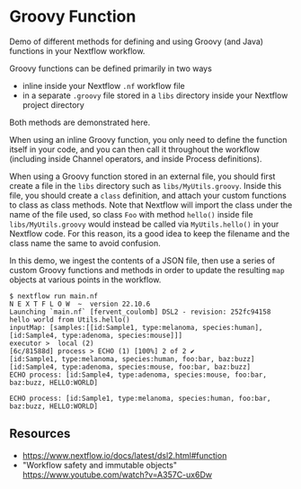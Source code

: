 # Groovy Function

Demo of different methods for defining and using Groovy (and Java) functions in your Nextflow workflow.

Groovy functions can be defined primarily in two ways

- inline inside your Nextflow `.nf` workflow file
- in a separate `.groovy` file stored in a `libs` directory inside your Nextflow project directory

Both methods are demonstrated here.

When using an inline Groovy function, you only need to define the function itself in your code, and you can then call it throughout the workflow (including inside Channel operators, and inside Process definitions).

When using a Groovy function stored in an external file, you should first create a file in the `libs` directory such as `libs/MyUtils.groovy`. Inside this file, you should create a `class` definition, and attach your custom functions to class as class methods. Note that Nextflow will import the class under the name of the file used, so class `Foo` with method `hello()` inside file `libs/MyUtils.groovy` would instead be called via `MyUtils.hello()` in your Nextflow code. For this reason, its a good idea to keep the filename and the class name the same to avoid confusion.

In this demo, we ingest the contents of a JSON file, then use a series of custom Groovy functions and methods in order to update the resulting `map` objects at various points in the workflow.

```
$ nextflow run main.nf
N E X T F L O W  ~  version 22.10.6
Launching `main.nf` [fervent_coulomb] DSL2 - revision: 252fc94158
hello world from Utils.hello()
inputMap: [samples:[[id:Sample1, type:melanoma, species:human], [id:Sample4, type:adenoma, species:mouse]]]
executor >  local (2)
[6c/81588d] process > ECHO (1) [100%] 2 of 2 ✔
[id:Sample1, type:melanoma, species:human, foo:bar, baz:buzz]
[id:Sample4, type:adenoma, species:mouse, foo:bar, baz:buzz]
ECHO process: [id:Sample4, type:adenoma, species:mouse, foo:bar, baz:buzz, HELLO:WORLD]

ECHO process: [id:Sample1, type:melanoma, species:human, foo:bar, baz:buzz, HELLO:WORLD]
```

## Resources

- https://www.nextflow.io/docs/latest/dsl2.html#function
- "Workflow safety and immutable objects" https://www.youtube.com/watch?v=A357C-ux6Dw
